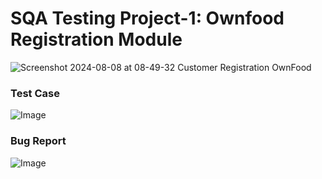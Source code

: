 # SQA Testing Project-1: Ownfood Registration Module

![Screenshot 2024-08-08 at 08-49-32 Customer Registration OwnFood](https://github.com/user-attachments/assets/7a8058cc-c805-46a8-b4e8-831816470818)

### Test Case 
![Image](https://drive.google.com/file/d/1vDZ2VGZQ9K02DZuCcGczkPqWl0Y18kFO/view?usp=drive_link)

### Bug Report
![Image](https://drive.google.com/file/d/1Y_7jgstO8FfO5wPoM--dQHc8qO6SFb-8/view?usp=drive_link)
